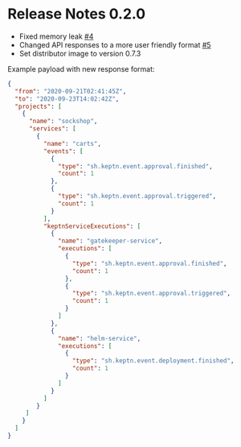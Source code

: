 # Release Notes 0.2.0

* Fixed memory leak [#4](https://github.com/keptn-sandbox/statistics-service/issues/9)
* Changed API responses to a more user friendly format [#5](https://github.com/keptn-sandbox/statistics-service/issues/8)
* Set distributor image to version 0.7.3

Example payload with new response format:
```json
{
  "from": "2020-09-21T02:41:45Z",
  "to": "2020-09-23T14:02:42Z",
  "projects": [
    {
      "name": "sockshop",
      "services": [
        {
          "name": "carts",
          "events": [
            {
              "type": "sh.keptn.event.approval.finished",
              "count": 1
            },
            {
              "type": "sh.keptn.event.approval.triggered",
              "count": 1
            }
          ],
          "keptnServiceExecutions": [
            {
              "name": "gatekeeper-service",
              "executions": [
                {
                  "type": "sh.keptn.event.approval.finished",
                  "count": 1
                },
                {
                  "type": "sh.keptn.event.approval.triggered",
                  "count": 1
                }
              ]
            },
            {
              "name": "helm-service",
              "executions": [
                {
                  "type": "sh.keptn.event.deployment.finished",
                  "count": 1
                }
              ]
            }
          ]
        }
     ] 
    }
  ]
}
```
